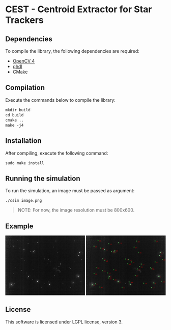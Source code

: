 # CEST - Centroid Extractor for Star Trackers

## Dependencies

To compile the library, the following dependencies are required:

* [OpenCV 4](https://opencv.org/)
* [ghdl](http://ghdl.free.fr/)
* [CMake](https://cmake.org/)

## Compilation

Execute the commands below to compile the library:

```
mkdir build
cd build
cmake ..
make -j4
```

## Installation

After compiling, execute the following command:

```
sudo make install
```

## Running the simulation

To run the simulation, an image must be passed as argument:

```
./csim image.png
```

> NOTE: For now, the image resolution must be 800x600.

## Example

<p align="center">
<img src="https://raw.githubusercontent.com/mgm8/cest/master/doc/result-demo.png">
</p>

## License

This software is licensed under LGPL license, version 3.
